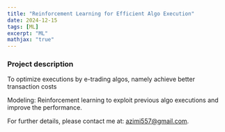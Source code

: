 ```yaml
---
title: "Reinforcement Learning for Efficient Algo Execution"
date: 2024-12-15
tags: [ML]
excerpt: "ML"
mathjax: "true"
---
```

### Project description

To optimize executions by e-trading algos, namely achieve better transaction costs   


Modeling: Reinforcement learning to exploit previous algo executions and improve the performance.  

For further details, please contact me at: azimi557@gmail.com. 
